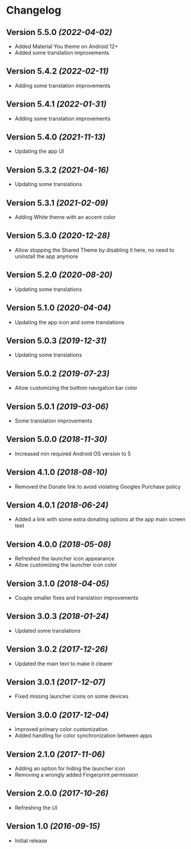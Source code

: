 Changelog
==========

Version 5.5.0 *(2022-04-02)*
----------------------------

 * Added Material You theme on Android 12+
 * Added some translation improvements

Version 5.4.2 *(2022-02-11)*
----------------------------

 * Adding some translation improvements

Version 5.4.1 *(2022-01-31)*
----------------------------

 * Adding some translation improvements

Version 5.4.0 *(2021-11-13)*
----------------------------

 * Updating the app UI

Version 5.3.2 *(2021-04-16)*
----------------------------

 * Updating some translations

Version 5.3.1 *(2021-02-09)*
----------------------------

 * Adding White theme with an accent color

Version 5.3.0 *(2020-12-28)*
----------------------------

 * Allow stopping the Shared Theme by disabling it here, no need to uninstall the app anymore

Version 5.2.0 *(2020-08-20)*
----------------------------

 * Updating some translations

Version 5.1.0 *(2020-04-04)*
----------------------------

 * Updating the app icon and some translations

Version 5.0.3 *(2019-12-31)*
----------------------------

 * Updating some translations

Version 5.0.2 *(2019-07-23)*
----------------------------

 * Allow customizing the bottom navigation bar color

Version 5.0.1 *(2019-03-06)*
----------------------------

 * Some translation improvements

Version 5.0.0 *(2018-11-30)*
----------------------------

 * Increased min required Android OS version to 5

Version 4.1.0 *(2018-08-10)*
----------------------------

 * Removed the Donate link to avoid violating Googles Purchase policy

Version 4.0.1 *(2018-06-24)*
----------------------------

 * Added a link with some extra donating options at the app main screen text

Version 4.0.0 *(2018-05-08)*
----------------------------

 * Refreshed the launcher icon appearance
 * Allow customizing the launcher icon color

Version 3.1.0 *(2018-04-05)*
----------------------------

 * Couple smaller fixes and translation improvements

Version 3.0.3 *(2018-01-24)*
----------------------------

 * Updated some translations

Version 3.0.2 *(2017-12-26)*
----------------------------

 * Updated the main text to make it clearer

Version 3.0.1 *(2017-12-07)*
----------------------------

 * Fixed missing launcher icons on some devices

Version 3.0.0 *(2017-12-04)*
----------------------------

 * Improved primary color customization
 * Added handling for color synchronization between apps

Version 2.1.0 *(2017-11-06)*
----------------------------

 * Adding an option for hiding the launcher icon
 * Removing a wrongly added Fingerprint permission

Version 2.0.0 *(2017-10-26)*
----------------------------

 * Refreshing the UI

Version 1.0 *(2016-09-15)*
----------------------------

 * Initial release
